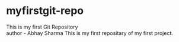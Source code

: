 # myfirstgit-repo
This is my first Git Repository 
<br>
author - Abhay Sharma
This is my first repositary of my first project.
